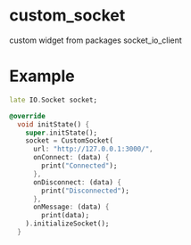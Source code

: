 # custom_socket
 custom widget from packages socket_io_client

# Example

```dart
late IO.Socket socket;

@override
  void initState() {
    super.initState();
    socket = CustomSocket(
      url: "http://127.0.0.1:3000/",
      onConnect: (data) {
        print("Connected");
      },
      onDisconnect: (data) {
        print("Disconnected");
      },
      onMessage: (data) {
        print(data);
    ).initializeSocket();
  }
```